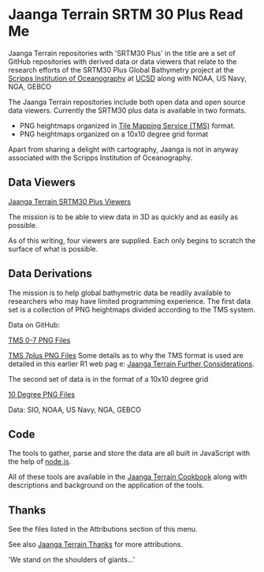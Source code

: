Jaanga Terrain SRTM 30 Plus Read Me
===

<span style=display:none; >[View as web page]( http://jaanga.github.io/terrain-srtm30-plus-r2/terrain-srtm30-plus.html "view the files as apps." ) <input value="<< You are here" size=15 style="font:bold 11pt monospace;border-width:0;" ></span>  

Jaanga Terrain repositories with 'SRTM30 Plus' in the title are a set of GitHub repositories with derived data or data viewers 
that relate to the research efforts of the SRTM30 Plus Global Bathymetry project at the [Scripps Institution of Oceanography]( http://en.wikipedia.org/wiki/Scripps_Institution_of_Oceanography ) 
at [UCSD]( https://scripps.ucsd.edu/ ) along with NOAA, US Navy, NGA, GEBCO


The Jaanga Terrain repositories include both open data and open source data viewers. Currently the SRTM30 plus data is available in two formats.

* PNG heightmaps organized in [Tile Mapping Service (TMS)]( http://en.wikipedia.org/wiki/Tile_Map_Service ) format.
* PNG heightmaps organized on a 10x10 degree grid format

Apart from sharing a delight with cartography, Jaanga is not in anyway associated with the Scripps Institution of Oceanography.


## Data Viewers

[Jaanga Terrain SRTM30 Plus Viewers]( http://jaanga.github.io/terrain-srtm30-plus-viewers/terrain-srtm30-plus-viewers.html ) 

The mission is to be able to view data in 3D as quickly and as easily as possible.

As of this writing, four viewers are supplied. Each only begins to scratch the surface of what is possible.


## Data Derivations

The mission is to help global bathymetric data be readily available to researchers who may have limited programming experience.
The first data set is a collection of PNG heightmaps divided according to the TMS system. 

Data on GitHub:

[TMS 0-7 PNG Files]( https://github.com/jaanga/terrain-srtm30-plus-data-tms-1-7 )

[TMS 7plus PNG Files]( https://github.com/jaanga/terrain-srtm30-plus-data-tms-7plus )
Some details as to why the TMS format is used are detailed in this earlier R1 web pag
e:
[Jaanga Terrain Further Considerations]( http://jaanga.github.io/terrain/readme-reader.html#further-considerations.md ).

The second set of data is in the format of a 10x10 degree grid

[10 Degree PNG Files]( https://github.com/jaanga/terrain-srtm30-plus-data-10degree )

Data: SIO, NOAA, US Navy, NGA, GEBCO

## Code

The tools to gather, parse and store the data are all built in JavaScript with the help of [node.js]( http://nodejs.org ).

All of these tools are available in the [Jaanga Terrain Cookbook]( http://jaanga.github.io/terrain-r2/terrain.html#./cookbook/readme.md# ) along with descriptions and background on the application of the tools. 

## Thanks

See the files listed in the Attributions section of this menu.

See also [Jaanga Terrain Thanks]( http://jaanga.github.io/terrain-r2/terrain.html#thanks.md# ) for more attributions.

'We stand on the shoulders of giants...'



